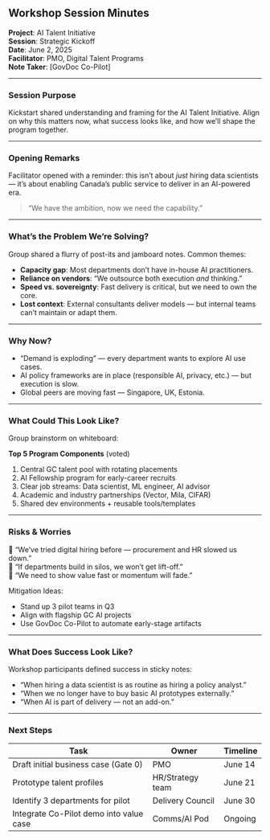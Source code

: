 ## Workshop Session Minutes  
**Project**: AI Talent Initiative  
**Session**: Strategic Kickoff  
**Date**: June 2, 2025  
**Facilitator**: PMO, Digital Talent Programs  
**Note Taker**: [GovDoc Co-Pilot]

---

### Session Purpose
Kickstart shared understanding and framing for the AI Talent Initiative. Align on why this matters now, what success looks like, and how we’ll shape the program together.

---

### Opening Remarks
Facilitator opened with a reminder: this isn’t about *just* hiring data scientists — it’s about enabling Canada’s public service to deliver in an AI-powered era.

> “We have the ambition, now we need the capability.”

---

### What’s the Problem We’re Solving?
Group shared a flurry of post-its and jamboard notes. Common themes:

- **Capacity gap**: Most departments don’t have in-house AI practitioners.
- **Reliance on vendors**: “We outsource both execution *and* thinking.”
- **Speed vs. sovereignty**: Fast delivery is critical, but we need to own the core.
- **Lost context**: External consultants deliver models — but internal teams can’t maintain or adapt them.

---

### Why Now?
- “Demand is exploding” — every department wants to explore AI use cases.
- AI policy frameworks are in place (responsible AI, privacy, etc.) — but execution is slow.
- Global peers are moving fast — Singapore, UK, Estonia.

---

### What Could This Look Like?
Group brainstorm on whiteboard:

**Top 5 Program Components** (voted)

1. Central GC talent pool with rotating placements
2. AI Fellowship program for early-career recruits
3. Clear job streams: Data scientist, ML engineer, AI advisor
4. Academic and industry partnerships (Vector, Mila, CIFAR)
5. Shared dev environments + reusable tools/templates

---

### Risks & Worries
💬 “We’ve tried digital hiring before — procurement and HR slowed us down.”  
💬 “If departments build in silos, we won’t get lift-off.”  
💬 “We need to show value fast or momentum will fade.”

Mitigation Ideas:
- Stand up 3 pilot teams in Q3
- Align with flagship GC AI projects
- Use GovDoc Co-Pilot to automate early-stage artifacts

---

### What Does Success Look Like?
Workshop participants defined success in sticky notes:

- “When hiring a data scientist is as routine as hiring a policy analyst.”
- “When we no longer have to buy basic AI prototypes externally.”
- “When AI is part of delivery — not an add-on.”

---

### Next Steps

| Task | Owner | Timeline |
|------|-------|----------|
| Draft initial business case (Gate 0) | PMO | June 14 |
| Prototype talent profiles | HR/Strategy team | June 21 |
| Identify 3 departments for pilot | Delivery Council | June 30 |
| Integrate Co-Pilot demo into value case | Comms/AI Pod | Ongoing |